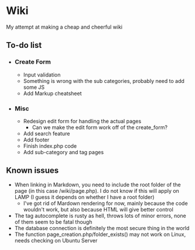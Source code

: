 # Wiki
My attempt at making a cheap and cheerful wiki

## To-do list
- ### Create Form
	- Input validation
	- Something is wrong with the sub categories, probably need to add some JS
	- Add Markup cheatsheet
- ### Misc
	- Redesign edit form for handling the actual pages
		- Can we make the edit form work off of the create_form?
	- Add search feature
	- Add footer
	- Finish index.php code
	- Add sub-category and tag pages

## Known issues
- When linking in Markdown, you need to include the root folder of the page (in this case /wiki/page.php). I do not know if this will apply on LAMP (I guess it depends on whether I have a root folder)
	- I've got rid of Mardown rendering for now, mainly because the code wouldn't work, but also because HTML will give better control
- The tag autocomplete is rusty as hell, throws lots of minor errors, none of them seem to be fatal though
- The database connection is definitely the most secure thing in the world
- The function page_creation.php/folder_exists() may not work on Linux, needs checking on Ubuntu Server
